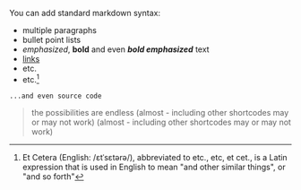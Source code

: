 You can add standard markdown syntax:

- multiple paragraphs
- bullet point lists
- _emphasized_, **bold** and even **_bold emphasized_** text
- [links](https://example.com)
- etc.
- etc.[^etc]

[^etc]: Et Cetera (English: /ɛtˈsɛtərə/), abbreviated to etc., etc, et cet., is a Latin expression that is used in English to mean "and other similar things", or "and so forth"

```plaintext
...and even source code
```

> the possibilities are endless (almost - including other shortcodes may or may not work) (almost - including other shortcodes may or may not work)
